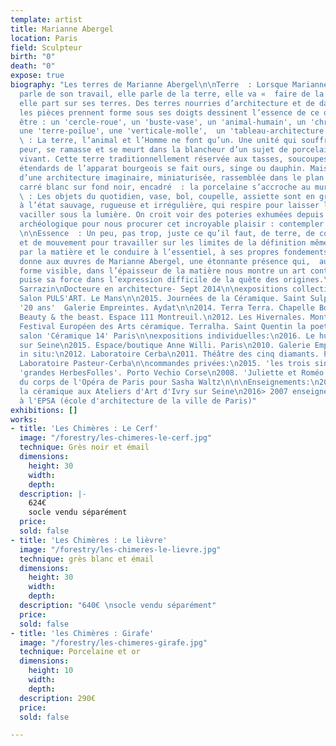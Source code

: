 ```yaml
---
template: artist
title: Marianne Abergel
location: Paris
field: Sculpteur
birth: "0"
death: "0"
expose: true
biography: "Les terres de Marianne Abergel\n\nTerre  : Lorsque Marianne Abergel nous
  parle de son travail, elle parle de la terre, elle va «  faire de la terre  ». Finalement,
  elle part sur ses terres. Des terres nourries d’architecture et de danse qui lorsque
  les pièces prennent forme sous ses doigts dessinent l’essence de ce qu’elles veulent
  être : un 'cercle-roue', un 'buste-vase', un 'animal-humain', un 'chromosone-danseur',
  une 'terre-poilue', une 'verticale-molle',  un 'tableau-architecture  '...\n\nTransformer
  \ : La terre, l’animal et l’Homme ne font qu’un. Une unité qui souffre, pense, prends
  peur, se ramasse et se meurt dans la blancheur d’un sujet de porcelaine éternellement
  vivant. Cette terre traditionnellement réservée aux tasses, soucoupes et autres
  étendards de l’apparat bourgeois se fait ours, singe ou dauphin. Mais aussi paysage
  d’une architecture imaginaire, miniaturisée, rassemblée dans le plan vertical d’un
  carré blanc sur fond noir, encadré  : la porcelaine s’accroche au mur comme un tableau.\n\nObjets
  \ : Les objets du quotidien, vase, bol, coupelle, assiette sont en grès. Une terre
  à l’état sauvage, rugueuse et irrégulière, qui respire pour laisser les verticales
  vaciller sous la lumière. On croit voir des poteries exhumées depuis peu d’un site
  archéologique pour nous procurer cet incroyable plaisir : contempler l’éternité.
  \n\nEssence  : Un peu, pas trop, juste ce qu’il faut, de terre, de couleur, de forme
  et de mouvement pour travailler sur les limites de la définition même de l’objet
  par la matière et le conduire à l’essentiel, à ses propres fondements. Cette approche
  donne aux œuvres de Marianne Abergel, une étonnante présence qui,  au-delà de la
  forme visible, dans l’épaisseur de la matière nous montre un art contemporain qui
  puise sa force dans l’expression difficile de la quête des origines.\n\nEmmanuelle
  Sarrazin\nDocteure en architecture- Sept 2014\n\nexpositions collectives:\n2016.
  Salon PULS'ART. Le Mans\n\n2015. Journées de la Céramique. Saint Sulpice. Paris\n2015.
  '20 ans'  Galerie Empreintes. Aydat\n\n2014. Terra Terra. Chapelle Bonduel. Bruxelles\n2013.
  Beauty & the beast. Espace 111 Montreuil.\n2012. Les Hivernales. Montreuil\n2011.
  Festival Européen des Arts céramique. Terralha. Saint Quentin la poeterie.\n2011.
  salon 'Céramique 14' Paris\n\nexpositions individuelles:\n2016. Le hublot. Ivry
  sur Seine\n2015. Espace/boutique Anne Willi. Paris\n2010. Galerie Empreintes. Aydat\n\noeuvres
  in situ:\n2012. Laboratoire Cerba\n2011. Théâtre des cinq diamants. Paris\n2009.
  Laboratoire Pasteur-Cerba\n\ncommandes privées:\n2015. 'les trois singes de la Sagesse'\n2013.
  'grandes HerbesFolles'. Porto Vechio Corse\n2008. 'Juliette et Roméo'. commande
  du corps de l'Opéra de Paris pour Sasha Waltz\n\n\nEnseignements:\n2016> 2009 enseigne
  la céramique aux Ateliers d'Art d'Ivry sur Seine\n2016> 2007 enseigne les Arts plastiques/volume
  à l'EPSA (école d'architecture de la ville de Paris)"
exhibitions: []
works:
- title: 'Les Chimères : Le Cerf'
  image: "/forestry/les-chimeres-le-cerf.jpg"
  technique: Grès noir et émail
  dimensions:
    height: 30
    width:
    depth:
  description: |-
    624€
    socle vendu séparément
  price:
  sold: false
- title: 'Les Chimères : Le lièvre'
  image: "/forestry/les-chimeres-le-lievre.jpg"
  technique: grès blanc et émail
  dimensions:
    height: 30
    width:
    depth:
  description: "640€ \nsocle vendu séparément"
  price:
  sold: false
- title: 'les Chimères : Girafe'
  image: "/forestry/les-chimeres-girafe.jpg"
  technique: Porcelaine et or
  dimensions:
    height: 10
    width:
    depth:
  description: 290€
  price:
  sold: false

---
```

